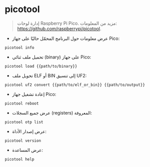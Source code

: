 # picotool

> إدارة لوحات Raspberry Pi Pico.
> مزيد من المعلومات: <https://github.com/raspberrypi/picotool>.

- عرض معلومات حول البرنامج المحمّل حاليًا على جهاز Pico:

`picotool info`

- تحميل ملف ثنائي (binary) على جهاز Pico:

`picotool load {{path/to/binary}}`

- تحويل ملف ELF أو BIN إلى تنسيق UF2:

`picotool uf2 convert {{path/to/elf_or_bin}} {{path/to/output}}`

- إعادة تشغيل جهاز Pico:

`picotool reboot`

- عرض جميع السجلات (registers) المعروفة:

`picotool otp list`

- عرض إصدار الأداة:

`picotool version`

- عرض المساعدة:

`picotool help`

